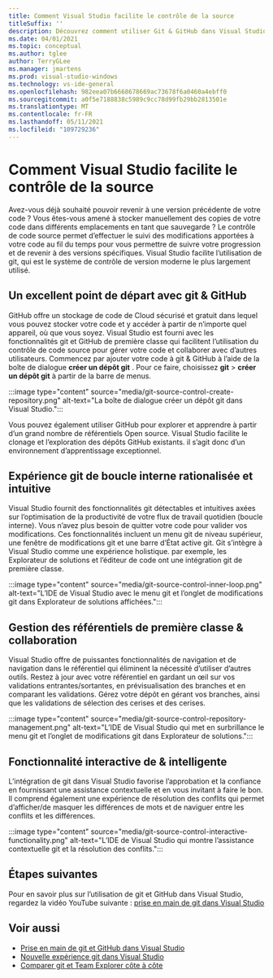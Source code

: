 ```yaml
---
title: Comment Visual Studio facilite le contrôle de la source
titleSuffix: ''
description: Découvrez comment utiliser Git & GitHub dans Visual Studio pour suivre les modifications apportées à votre code et les rétablir si nécessaire.
ms.date: 04/01/2021
ms.topic: conceptual
ms.author: tglee
author: TerryGLee
ms.manager: jmartens
ms.prod: visual-studio-windows
ms.technology: vs-ide-general
ms.openlocfilehash: 982eea07b6668678669ac73678f6a0460a4ebff0
ms.sourcegitcommit: a0f5e7188838c5989c9cc78d99fb29bb2813501e
ms.translationtype: MT
ms.contentlocale: fr-FR
ms.lasthandoff: 05/11/2021
ms.locfileid: "109729236"
---
```

# <a name="how-visual-studio-makes-source-control-easy"></a>Comment Visual Studio facilite le contrôle de la source

Avez-vous déjà souhaité pouvoir revenir à une version précédente de votre code ? Vous êtes-vous amené à stocker manuellement des copies de votre code dans différents emplacements en tant que sauvegarde ? Le contrôle de code source permet d’effectuer le suivi des modifications apportées à votre code au fil du temps pour vous permettre de suivre votre progression et de revenir à des versions spécifiques. Visual Studio facilite l’utilisation de git, qui est le système de contrôle de version moderne le plus largement utilisé.

## <a name="a-great-place-to-start-with-git--github"></a>Un excellent point de départ avec git & GitHub

GitHub offre un stockage de code de Cloud sécurisé et gratuit dans lequel vous pouvez stocker votre code et y accéder à partir de n’importe quel appareil, où que vous soyez. Visual Studio est fourni avec les fonctionnalités git et GitHub de première classe qui facilitent l’utilisation du contrôle de code source pour gérer votre code et collaborer avec d’autres utilisateurs. Commencez par ajouter votre code à git & GitHub à l’aide de la boîte de dialogue **créer un dépôt git** . Pour ce faire, choisissez **git**  >  **créer un dépôt git** à partir de la barre de menus.

:::image type="content" source="media/git-source-control-create-repository.png" alt-text="La boîte de dialogue créer un dépôt git dans Visual Studio.":::

Vous pouvez également utiliser GitHub pour explorer et apprendre à partir d’un grand nombre de référentiels Open source. Visual Studio facilite le clonage et l’exploration des dépôts GitHub existants. il s’agit donc d’un environnement d’apprentissage exceptionnel.

## <a name="streamlined-and-intuitive-inner-loop-git-experience"></a>Expérience git de boucle interne rationalisée et intuitive

Visual Studio fournit des fonctionnalités git détectables et intuitives axées sur l’optimisation de la productivité de votre flux de travail quotidien (boucle interne). Vous n’avez plus besoin de quitter votre code pour valider vos modifications. Ces fonctionnalités incluent un menu git de niveau supérieur, une fenêtre de modifications git et une barre d’État active git. Git s’intègre à Visual Studio comme une expérience holistique. par exemple, les Explorateur de solutions et l’éditeur de code ont une intégration git de première classe.

:::image type="content" source="media/git-source-control-inner-loop.png" alt-text="L’IDE de Visual Studio avec le menu git et l’onglet de modifications git dans Explorateur de solutions affichées.":::

## <a name="first-class-repository-management--collaboration"></a>Gestion des référentiels de première classe & collaboration

Visual Studio offre de puissantes fonctionnalités de navigation et de navigation dans le référentiel qui éliminent la nécessité d’utiliser d’autres outils. Restez à jour avec votre référentiel en gardant un œil sur vos validations entrantes/sortantes, en prévisualisation des branches et en comparant les validations. Gérez votre dépôt en gérant vos branches, ainsi que les validations de sélection des cerises et des cerises.

:::image type="content" source="media/git-source-control-repository-management.png" alt-text="L’IDE de Visual Studio qui met en surbrillance le menu git et l’onglet de modifications git dans Explorateur de solutions.":::

## <a name="interactive--smart-git-functionality"></a>Fonctionnalité interactive de & intelligente

L’intégration de git dans Visual Studio favorise l’approbation et la confiance en fournissant une assistance contextuelle et en vous invitant à faire le bon. Il comprend également une expérience de résolution des conflits qui permet d’afficher/de masquer les différences de mots et de naviguer entre les conflits et les différences.

:::image type="content" source="media/git-source-control-interactive-functionality.png" alt-text="L’IDE de Visual Studio qui montre l’assistance contextuelle git et la résolution des conflits.":::

## <a name="next-steps"></a>Étapes suivantes

Pour en savoir plus sur l’utilisation de git et GitHub dans Visual Studio, regardez la vidéo YouTube suivante : [prise en main de git dans Visual Studio](https://www.youtube.com/watch?v=GCZ9x3yqkyc&list=PLReL099Y5nRc-zbaFbf0aNcIamBQujOxP)

## <a name="see-also"></a>Voir aussi

- [Prise en main de git et GitHub dans Visual Studio](/learn/modules/visual-studio-github-push/)
- [Nouvelle expérience git dans Visual Studio](git-with-visual-studio.md)
- [Comparer git et Team Explorer côte à côte](git-team-explorer-feature-comparison.md)